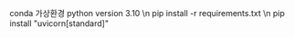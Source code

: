 conda 가상환경 python version 3.10 \n
pip install -r requirements.txt \n
pip install "uvicorn[standard]" 
